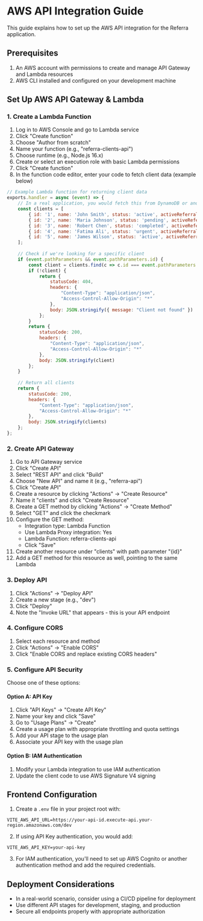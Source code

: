 
# AWS API Integration Guide

This guide explains how to set up the AWS API integration for the Referra application.

## Prerequisites

1. An AWS account with permissions to create and manage API Gateway and Lambda resources
2. AWS CLI installed and configured on your development machine

## Set Up AWS API Gateway & Lambda

### 1. Create a Lambda Function

1. Log in to AWS Console and go to Lambda service
2. Click "Create function"
3. Choose "Author from scratch"
4. Name your function (e.g., "referra-clients-api")
5. Choose runtime (e.g., Node.js 16.x)
6. Create or select an execution role with basic Lambda permissions
7. Click "Create function"
8. In the function code editor, enter your code to fetch client data (example below)

```javascript
// Example Lambda function for returning client data
exports.handler = async (event) => {
    // In a real application, you would fetch this from DynamoDB or another database
    const clients = [
        { id: '1', name: 'John Smith', status: 'active', activeReferrals: 2, lastUpdated: '2d ago' },
        { id: '2', name: 'Maria Johnson', status: 'pending', activeReferrals: 1, lastUpdated: '4h ago' },
        { id: '3', name: 'Robert Chen', status: 'completed', activeReferrals: 0, lastUpdated: '1w ago' },
        { id: '4', name: 'Fatima Ali', status: 'urgent', activeReferrals: 3, lastUpdated: '1h ago' },
        { id: '5', name: 'James Wilson', status: 'active', activeReferrals: 1, lastUpdated: '3d ago' },
    ];
    
    // Check if we're looking for a specific client
    if (event.pathParameters && event.pathParameters.id) {
        const client = clients.find(c => c.id === event.pathParameters.id);
        if (!client) {
            return {
                statusCode: 404,
                headers: {
                    "Content-Type": "application/json",
                    "Access-Control-Allow-Origin": "*"
                },
                body: JSON.stringify({ message: "Client not found" })
            };
        }
        return {
            statusCode: 200,
            headers: {
                "Content-Type": "application/json",
                "Access-Control-Allow-Origin": "*"
            },
            body: JSON.stringify(client)
        };
    }
    
    // Return all clients
    return {
        statusCode: 200,
        headers: {
            "Content-Type": "application/json",
            "Access-Control-Allow-Origin": "*"
        },
        body: JSON.stringify(clients)
    };
};
```

### 2. Create API Gateway

1. Go to API Gateway service
2. Click "Create API"
3. Select "REST API" and click "Build"
4. Choose "New API" and name it (e.g., "referra-api")
5. Click "Create API"
6. Create a resource by clicking "Actions" -> "Create Resource"
7. Name it "clients" and click "Create Resource"
8. Create a GET method by clicking "Actions" -> "Create Method"
9. Select "GET" and click the checkmark
10. Configure the GET method:
    - Integration type: Lambda Function
    - Use Lambda Proxy integration: Yes
    - Lambda Function: referra-clients-api
    - Click "Save"
11. Create another resource under "clients" with path parameter "{id}"
12. Add a GET method for this resource as well, pointing to the same Lambda

### 3. Deploy API

1. Click "Actions" -> "Deploy API"
2. Create a new stage (e.g., "dev")
3. Click "Deploy"
4. Note the "Invoke URL" that appears - this is your API endpoint

### 4. Configure CORS

1. Select each resource and method
2. Click "Actions" -> "Enable CORS"
3. Click "Enable CORS and replace existing CORS headers"

### 5. Configure API Security

Choose one of these options:

#### Option A: API Key

1. Click "API Keys" -> "Create API Key"
2. Name your key and click "Save"
3. Go to "Usage Plans" -> "Create"
4. Create a usage plan with appropriate throttling and quota settings
5. Add your API stage to the usage plan
6. Associate your API key with the usage plan

#### Option B: IAM Authentication

1. Modify your Lambda integration to use IAM authentication
2. Update the client code to use AWS Signature V4 signing

## Frontend Configuration

1. Create a `.env` file in your project root with:

```
VITE_AWS_API_URL=https://your-api-id.execute-api.your-region.amazonaws.com/dev
```

2. If using API Key authentication, you would add:

```
VITE_AWS_API_KEY=your-api-key
```

3. For IAM authentication, you'll need to set up AWS Cognito or another authentication method and add the required credentials.

## Deployment Considerations

- In a real-world scenario, consider using a CI/CD pipeline for deployment
- Use different API stages for development, staging, and production
- Secure all endpoints properly with appropriate authorization
